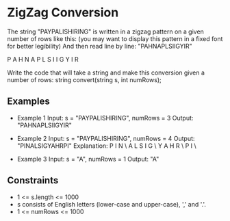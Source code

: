 # ZigZag Conversion

The string "PAYPALISHIRING" is written in a zigzag pattern on a given number of rows like this: (you may want to display this pattern in a fixed font for better legibility)
And then read line by line: "PAHNAPLSIIGYIR"

P   A   H   N
A P L S I I G
Y   I   R

Write the code that will take a string and make this conversion given a number of rows:
  string convert(string s, int numRows);
  
  
## Examples

* Example 1
Input: s = "PAYPALISHIRING", numRows = 3
Output: "PAHNAPLSIIGYIR"

* Example 2
Input: s = "PAYPALISHIRING", numRows = 4
Output: "PINALSIGYAHRPI"
Explanation:
P     I    N \\
A   L S  I G \\
Y A   H R \\
P     I \\

* Example 3
Input: s = "A", numRows = 1
Output: "A"

## Constraints
* 1 <= s.length <= 1000
* s consists of English letters (lower-case and upper-case), ',' and '.'.
* 1 <= numRows <= 1000

